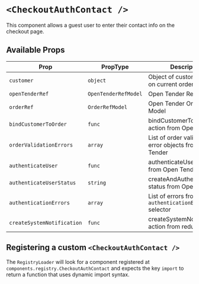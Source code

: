 # `<CheckoutAuthContact />`

This component allows a guest user to enter their contact info on the checkout page.

## Available Props

| Prop                       | PropType             | Description                                             | Default  |
| -------------------------- | -------------------- | ------------------------------------------------------- | -------- |
| `customer`                 | `object`             | Object of customer details on current order             | `null`   |
| `openTenderRef`            | `OpenTenderRefModel` | Open Tender Ref Model                                   | `null`   |
| `orderRef`                 | `OrderRefModel`      | Open Tender Order Ref Model                             | `null`   |
| `bindCustomerToOrder`      | `func`               | bindCustomerToOrder action from Open Tender             | `f => f` |
| `orderValidationErrors`    | `array`              | List of order validation error objects from Open Tender | `[]`     |
| `authenticateUser`         | `func`               | authenticateUser action from Open Tender                | `f => f` |
| `authenticateUserStatus`   | `string`             | createAndAuthenticateUser status from Open Tender       | IDLE     |
| `authenticationErrors`     | `array`              | List of errors from `authenticationErrors` selector     | `[]`     |
| `createSystemNotification` | `func`               | createSystemNotification action from redux              | `f => f` |

## Registering a custom `<CheckoutAuthContact />`

The `RegistryLoader` will look for a component registered at `components.registry.CheckoutAuthContact` and expects the key `import` to return a function that uses dynamic import syntax.

